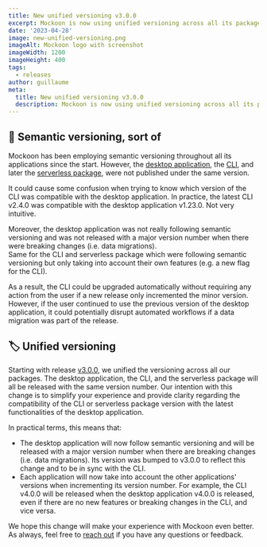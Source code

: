 ```yaml
---
title: New unified versioning v3.0.0
excerpt: Mockoon is now using unified versioning across all its packages, starting with release v3.0.0.
date: '2023-04-28'
image: new-unified-versioning.png
imageAlt: Mockoon logo with screenshot
imageWidth: 1200
imageHeight: 400
tags:
  - releases
author: guillaume
meta:
  title: New unified versioning v3.0.0
  description: Mockoon is now using unified versioning across all its packages, starting with release v3.0.0. Learn more!
---
```


## 🔢 Semantic versioning, sort of

Mockoon has been employing semantic versioning throughout all its applications since the start. However, the [desktop application](/download/), the [CLI](/cli/), and later the [serverless package](/serverless/), were not published under the same version.

It could cause some confusion when trying to know which version of the CLI was compatible with the desktop application. In practice, the latest CLI v2.4.0 was compatible with the desktop application v1.23.0. Not very intuitive.

Moreover, the desktop application was not really following semantic versioning and was not released with a major version number when there were breaking changes (i.e. data migrations).  
Same for the CLI and serverless package which were following semantic versioning but only taking into account their own features (e.g. a new flag for the CLI).

As a result, the CLI could be upgraded automatically without requiring any action from the user if a new release only incremented the minor version. However, if the user continued to use the previous version of the desktop application, it could potentially disrupt automated workflows if a data migration was part of the release.

## 🏷️ Unified versioning

Starting with release [v3.0.0](/releases/3.0.0/), we unified the versioning across all our packages. The desktop application, the CLI, and the serverless package will all be released with the same version number.
Our intention with this change is to simplify your experience and provide clarity regarding the compatibility of the CLI or serverless package version with the latest functionalities of the desktop application.

In practical terms, this means that:

- The desktop application will now follow semantic versioning and will be released with a major version number when there are breaking changes (i.e. data migrations). Its version was bumped to v3.0.0 to reflect this change and to be in sync with the CLI.
- Each application will now take into account the other applications' versions when incrementing its version number. For example, the CLI v4.0.0 will be released when the desktop application v4.0.0 is released, even if there are no new features or breaking changes in the CLI, and vice versa.

We hope this change will make your experience with Mockoon even better. As always, feel free to [reach out](/contact/) if you have any questions or feedback.
